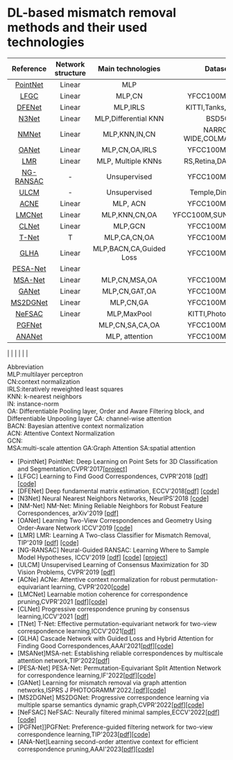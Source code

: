 # DL-based mismatch removal methods and their used technologies




| **Reference**                 | **Network structure** | **Main technologies**| **Datasets**             |**Published** |
|:---------------------------:|:---------------------:|:---------------------: |:---------------------:  |:--------------:|
|[PointNet](#PointNet)|  Linear               |  MLP                   |                         | 2017|
|[LFGC](#LFGC)        |  Linear               |  MLP,CN                |   YFCC100M,SUN3D        | 2018|
|[DFENet](#DFE)       |  Linear               |  MLP,IRLS              |   KITTI,Tanks,Temples   | 2018|
|[N3Net](#N3N)        |  Linear               |  MLP,Differential KNN   |   BSD500                | 2018|
|[NMNet](#NM)         |  Linear               |  MLP,KNN,IN,CN          | NARROW, WIDE,COLMAP,MULTI   |2019|
|[OANet](#OA)         |  Linear               |  MLP,CN,OA,IRLS         | YFCC100M,SUN3D            |2019|
|[LMR](#LMR)         |  Linear               |  MLP, Multiple KNNs       | RS,Retina,DAISY, DTU     |2019|
|[NG-RANSAC](#NG)    |  -                    |    Unsupervised          |    YFCC100M,SUN3D        |2019|
|[ULCM](#ULCM)      |  -                    |    Unsupervised          |    Temple,Dino,KITTI        |2019|
|[ACNE](#ACNE)      |   Linear                   |       MLP, ACN       |          YFCC100M,SUN3D                | 2020    |
|[LMCNet](#LMC)      |    Linear                 |      MLP,KNN,CN,OA     |  YFCC100M,SUN3D,DETRAC        |2020|                            
|[CLNet](#CL)      |   Linear                  |        MLP,GCN            |  YFCC100M,SUN3D      | 2021    |
|[T-Net](#T)      |       T                   |       MLP,CA,CN,OA            |                     YFCC100M,SUN3D            |  2021   |
|[GLHA](#GLHA)      | Linear                      |MLP,BACN,CA,Guided Loss    |         YFCC100M,SUN3D |    2021|
|[PESA-Net](#PESA)    |    Linear              |                              |                        |                       |2022  |
|[MSA-Net](#MSA)      |    Linear                 |       MLP,CN,MSA,OA       |             YFCC100M,SUN3D   |  2022   |
|[GANet](#GA)      |             Linear        |          MLP,CN,GAT,OA      |                  YFCC100M,SUN3D        |  2022   |
|[MS2DGNet](#MS2DG) |          Linear           |       MLP,CN,GA        |   YFCC100M,SUN3D            |  2022   |
|[NeFSAC](#NeF)      |        Linear             |   MLP,MaxPool        |    KITTI,PhotoTourism   |   2022  |
|[PGFNet](#PGF)      |                     |  MLP,CN,SA,CA,OA           |   YFCC100M,SUN3D        |  2023   |
|[ANANet](#ANA)      |                     |   MLP, attention          |     YFCC100M,SUN3D   | 2023    |


|[](#)      |               |                        |                                                         |     |




Abbreviation  
MLP:multilayer perceptron  
CN:context normalization  
IRLS:iteratively reweighted least squares  
KNN: k-nearest neighbors  
IN: instance-norm  
OA: Differentiable Pooling layer, Order and Aware Filtering block, and Differentiable Unpooling layer
CA: channel-wise attention  
BACN: Bayesian attentive context normalization  
ACN: Attentive Context Normalization  
GCN:  
MSA:multi-scale attention
GA:Graph Attention 
SA:spatial attention


- <a id="PointNet">[PointNet]</a> PointNet: Deep Learning on Point Sets for 3D Classification and Segmentation,CVPR'2017[[project]](https://stanford.edu/~rqi/pointnet/)
- <a id="LFGC">[LFGC]</a> Learning to Find Good Correspondences, CVPR'2018 [[pdf]](http://openaccess.thecvf.com/content_cvpr_2018/CameraReady/1453.pdf) [[code]](https://github.com/vcg-uvic/learned-correspondence-release)
- <a id="DFE">[DFENet]</a> Deep fundamental matrix estimation, ECCV'2018[[pdf]](https://openaccess.thecvf.com/content_ECCV_2018/papers/Rene_Ranftl_Deep_Fundamental_Matrix_ECCV_2018_paper.pdf) [[code]](https://github.com/isl-org/DFE)
- <a id="N3N">[N3Net]</a> Neural Nearest Neighbors Networks, NeurIPS'2018 [[code]](https://github.com/visinf/n3net/)
- <a id="NM"> [NM-Net]</a> NM-Net: Mining Reliable Neighbors for Robust Feature Correspondences, arXiv'2019 [[pdf]](https://arxiv.org/pdf/1904.00320)
- <a id="OA">[OANet]</a> Learning Two-View Correspondences and Geometry Using Order-Aware Network ICCV'2019 [[code]](https://github.com/zjhthu/OANet)
- <a id="LMR">[LMR]</a>  LMR: Learning A Two-class Classifier for Mismatch Removal, TIP'2019 [[pdf]](https://starainj.github.io/Files/TIP2019-LMR.pdf) [[code]](https://github.com/StaRainJ/LMR)
- <a id="NG">[NG-RANSAC]</a> Neural-Guided RANSAC: Learning Where to Sample Model Hypotheses, ICCV'2019 [[pdf](https://arxiv.org/pdf/1905.04132.pdf)] [[code](https://github.com/vislearn/ngransac)] [[project](https://hci.iwr.uni-heidelberg.de/vislearn/research/neural-guided-ransac/)]
- <a id="ULCM">[ULCM]</a> Unsupervised Learning of Consensus Maximization for 3D Vision Problems, CVPR'2019 [[pdf]](http://openaccess.thecvf.com/content_CVPR_2019/papers/Probst_Unsupervised_Learning_of_Consensus_Maximization_for_3D_Vision_Problems_CVPR_2019_paper.pdf)
- [ACNe] ACNe: Attentive context normalization for robust permutation-equivariant learning, CVPR'2020[[code]](https://github.com/vcg-uvic/acne)
- [LMCNet] Learnable motion coherence for correspondence pruning,CVPR'2021 [[pdf]](https://arxiv.org/abs/2011.14563)[[code]](https://github.com/liuyuan-pal/LMCNet)
- [CLNet] Progressive correspondence pruning by consensus learning,ICCV'2021 [[pdf]](https://arxiv.org/abs/2101.00591)
- [TNet] T-Net: Effective permutation-equivariant network for two-view correspondence learning,ICCV'2021[[pdf]](https://openaccess.thecvf.com/content/ICCV2021/papers/Zhong_T-Net_Effective_Permutation-Equivariant_Network_for_Two-View_Correspondence_Learning_ICCV_2021_paper.pdf)
- [GLHA] Cascade Network with Guided Loss and Hybrid Attention for Finding Good Correspondences,AAAI'2021[[pdf]](https://arxiv.org/abs/2102.00411)[[code]](https://github.com/wenbingtao/GLHA)
- [MSANet]MSA-net: Establishing reliable correspondences by multiscale attention network,TIP'2022[[pdf]](https://guobaoxiao.github.io/papers/TIP2022b(1).pdf)
- [PESA-Net] PESA-Net: Permutation-Equivariant Split Attention Network for correspondence learning,IF'2022[[pdf]](https://guobaoxiao.github.io/papers/IF_2021_PESA-Net.pdf)[[code]](https://github.com/guobaoxiao/PESA-Net)
- [GANet] Learning for mismatch removal via graph attention networks,ISPRS J PHOTOGRAMM'2022,[[pdf]](https://www.researchgate.net/profile/Yang-Wang-241/publication/361865594_Learning_for_mismatch_removal_via_graph_attention_networks/links/62ce43a06151ad090b9794dd/Learning-for-mismatch-removal-via-graph-attention-networks.pdf)[[code]](https://github.com/StaRainJ/Code-of-GANet)
- [MS2DGNet] MS2DGNet: Progressive correspondence learning via multiple sparse semantics dynamic graph,CVPR'2022[[pdf]](https://openaccess.thecvf.com/content/CVPR2022/papers/Dai_MS2DG-Net_Progressive_Correspondence_Learning_via_Multiple_Sparse_Semantics_Dynamic_Graph_CVPR_2022_paper.pdf)[[code]](https://github.com/changcaiyang/MS2DG-Net)
- [NeFSAC] NeFSAC: Neurally filtered minimal samples,ECCV'2022[[pdf]](https://arxiv.org/abs/2207.07872)[[code]](https://github.com/cavalli1234/NeFSAC)
- [PGFNet]]PGFNet: Preference-guided filtering network for two-view correspondence learning,TIP'2023[[pdf]](https://ieeexplore.ieee.org/document/10041834)[[code]](https://github.com/guobaoxiao/PGFNet)
- [ANA-Net]Learning second-order attentive context for efficient correspondence pruning,AAAI'2023[[pdf]](https://arxiv.org/abs/2303.15761)[[code]](https://github.com/DIVE128/ANANet)
